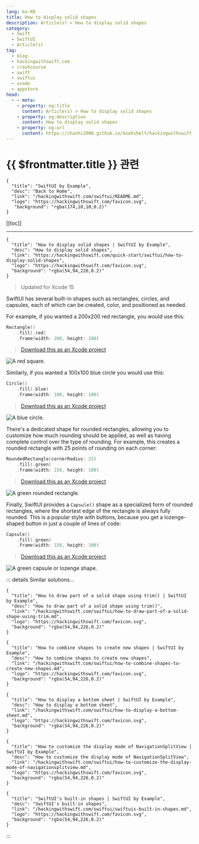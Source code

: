 ```yaml
---
lang: ko-KR
title: How to display solid shapes
description: Article(s) > How to display solid shapes
category:
  - Swift
  - SwiftUI
  - Article(s)
tag: 
  - blog
  - hackingwithswift.com
  - crashcourse
  - swift
  - swiftui
  - xcode
  - appstore
head:
  - - meta:
    - property: og:title
      content: Article(s) > How to display solid shapes
    - property: og:description
      content: How to display solid shapes
    - property: og:url
      content: https://chanhi2000.github.io/bookshelf/hackingwithswift.com/swiftui/how-to-display-solid-shapes.html
---
```


# {{ $frontmatter.title }} 관련

```component VPCard
{
  "title": "SwiftUI by Example",
  "desc": "Back to Home",
  "link": "/hackingwithswift.com/swiftui/README.md",
  "logo": "https://hackingwithswift.com/favicon.svg",
   "background": "rgba(174,10,10,0.2)"
}
```

[[toc]]

---

```component VPCard
{
  "title": "How to display solid shapes | SwiftUI by Example",
  "desc": "How to display solid shapes",
  "link": "https://hackingwithswift.com/quick-start/swiftui/how-to-display-solid-shapes",
  "logo": "https://hackingwithswift.com/favicon.svg",
  "background": "rgba(54,94,226,0.2)"
}
```

> Updated for Xcode 15

SwiftUI has several built-in shapes such as rectangles, circles, and capsules, each of which can be created, color, and positioned as needed.

For example, if you wanted a 200x200 red rectangle, you would use this:

```swift
Rectangle()
    .fill(.red)
    .frame(width: 200, height: 200)
```

> [<FontIcon icon="fas fa-file-zipper"/>Download this as an Xcode project](https://hackingwithswift.com/files/projects/swiftui/how-to-display-solid-shapes-1.zip)

![A red square.](https://hackingwithswift.com/img/books/quick-start/swiftui/how-to-display-solid-shapes-1~dark.png)

Similarly, if you wanted a 100x100 blue circle you would use this:

```swift
Circle()
    .fill(.blue)
    .frame(width: 100, height: 100)
```

> [<FontIcon icon="fas fa-file-zipper"/>Download this as an Xcode project](https://hackingwithswift.com/files/projects/swiftui/how-to-display-solid-shapes-2.zip)

![A blue circle.](https://hackingwithswift.com/img/books/quick-start/swiftui/how-to-display-solid-shapes-2~dark.png)

There's a dedicated shape for rounded rectangles, allowing you to customize how much rounding should be applied, as well as having complete control over the type of rounding. For example, this creates a rounded rectangle with 25 points of rounding on each corner:

```swift
RoundedRectangle(cornerRadius: 25)
    .fill(.green)
    .frame(width: 150, height: 100)
```

> [<FontIcon icon="fas fa-file-zipper"/>Download this as an Xcode project](https://hackingwithswift.com/files/projects/swiftui/how-to-display-solid-shapes-3.zip)

![A green rounded rectangle.](https://hackingwithswift.com/img/books/quick-start/swiftui/how-to-display-solid-shapes-3~dark.png)

Finally, SwiftUI provides a `Capsule()` shape as a specialized form of rounded rectangles, where the shortest edge of the rectangle is always fully rounded. This is a popular style with buttons, because you get a lozenge-shaped button in just a couple of lines of code:

```swift
Capsule()
    .fill(.green)
    .frame(width: 150, height: 100)
```

> [<FontIcon icon="fas fa-file-zipper"/>Download this as an Xcode project](https://hackingwithswift.com/files/projects/swiftui/how-to-display-solid-shapes-4.zip)

![A green capsule or lozenge shape.](https://hackingwithswift.com/img/books/quick-start/swiftui/how-to-display-solid-shapes-4~dark.png)

::: details Similar solutions…

```component VPCard
{
  "title": "How to draw part of a solid shape using trim() | SwiftUI by Example",
  "desc": "How to draw part of a solid shape using trim()",
  "link": "/hackingwithswift.com/swiftui/how-to-draw-part-of-a-solid-shape-using-trim.md",
  "logo": "https://hackingwithswift.com/favicon.svg",
  "background": "rgba(54,94,226,0.2)"
}
```

```component VPCard
{
  "title": "How to combine shapes to create new shapes | SwiftUI by Example",
  "desc": "How to combine shapes to create new shapes",
  "link": "/hackingwithswift.com/swiftui/how-to-combine-shapes-to-create-new-shapes.md",
  "logo": "https://hackingwithswift.com/favicon.svg",
  "background": "rgba(54,94,226,0.2)"
}
```

```component VPCard
{
  "title": "How to display a bottom sheet | SwiftUI by Example",
  "desc": "How to display a bottom sheet",
  "link": "/hackingwithswift.com/swiftui/how-to-display-a-bottom-sheet.md",
  "logo": "https://hackingwithswift.com/favicon.svg",
  "background": "rgba(54,94,226,0.2)"
}
```

```component VPCard
{
  "title": "How to customize the display mode of NavigationSplitView | SwiftUI by Example",
  "desc": "How to customize the display mode of NavigationSplitView",
  "link": "/hackingwithswift.com/swiftui/how-to-customize-the-display-mode-of-navigationsplitview.md",
  "logo": "https://hackingwithswift.com/favicon.svg",
  "background": "rgba(54,94,226,0.2)"
}
```

```component VPCard
{
  "title": "SwiftUI's built-in shapes | SwiftUI by Example",
  "desc": "SwiftUI's built-in shapes",
  "link": "/hackingwithswift.com/swiftui/swiftuis-built-in-shapes.md",
  "logo": "https://hackingwithswift.com/favicon.svg",
  "background": "rgba(54,94,226,0.2)"
}
```

:::

